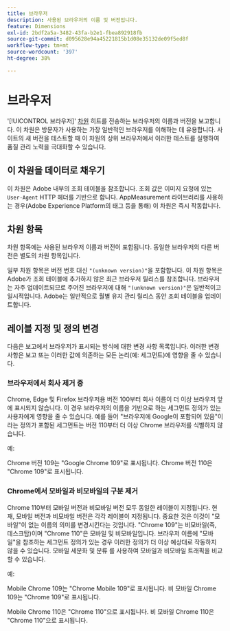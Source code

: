 ```yaml
---
title: 브라우저
description: 사용된 브라우저의 이름 및 버전입니다.
feature: Dimensions
exl-id: 2bdf2a5a-3482-43fa-b2e1-fbea892918fb
source-git-commit: d095628e94a45221815b1d08e35132de09f5ed8f
workflow-type: tm+mt
source-wordcount: '397'
ht-degree: 38%

---
```


# 브라우저

&#39;[!UICONTROL 브라우저]&#39; [차원](overview.md) 히트를 전송하는 브라우저의 이름과 버전을 보고합니다. 이 차원은 방문자가 사용하는 가장 일반적인 브라우저를 이해하는 데 유용합니다. 사이트의 새 버전을 테스트할 때 이 차원의 상위 브라우저에서 이러한 테스트를 실행하여 품질 관리 노력을 극대화할 수 있습니다.

## 이 차원을 데이터로 채우기

이 차원은 Adobe 내부의 조회 테이블을 참조합니다. 조회 값은 이미지 요청에 있는 `User-Agent` HTTP 헤더를 기반으로 합니다. AppMeasurement 라이브러리를 사용하는 경우(Adobe Experience Platform의 태그 등을 통해) 이 차원은 즉시 작동합니다.

## 차원 항목

차원 항목에는 사용된 브라우저 이름과 버전이 포함됩니다. 동일한 브라우저의 다른 버전은 별도의 차원 항목입니다.

일부 차원 항목은 버전 번호 대신 `"(unknown version)"`을 포함합니다. 이 차원 항목은 Adobe가 조회 테이블에 추가하지 않은 최근 브라우저 릴리스를 참조합니다. 브라우저는 자주 업데이트되므로 주어진 브라우저에 대해 `"(unknown version)"`은 일반적이고 일시적입니다. Adobe는 일반적으로 월별 유지 관리 릴리스 동안 조회 테이블을 업데이트합니다.

## 레이블 지정 및 정의 변경

다음은 보고에서 브라우저가 표시되는 방식에 대한 변경 사항 목록입니다. 이러한 변경 사항은 보고 또는 이러한 값에 의존하는 모든 논리(예: 세그먼트)에 영향을 줄 수 있습니다.

### 브라우저에서 회사 제거 중

Chrome, Edge 및 Firefox 브라우저용 버전 100부터 회사 이름이 더 이상 브라우저 앞에 표시되지 않습니다. 이 경우 브라우저의 이름을 기반으로 하는 세그먼트 정의가 있는 사용자에게 영향을 줄 수 있습니다. 예를 들어 &quot;브라우저에 Google이 포함되어 있음&quot;이라는 정의가 포함된 세그먼트는 버전 110부터 더 이상 Chrome 브라우저를 식별하지 않습니다.

예:

Chrome 버전 109는 &quot;Google Chrome 109&quot;로 표시됩니다.
Chrome 버전 110은 &quot;Chrome 109&quot;로 표시됩니다.

### Chrome에서 모바일과 비모바일의 구분 제거

Chrome 110부터 모바일 버전과 비모바일 버전 모두 동일한 레이블이 지정됩니다. 현재, 모바일 버전과 비모바일 버전은 각각 레이블이 지정됩니다. 중요한 것은 이것이 &quot;모바일&quot;이 없는 이름의 의미를 변경시킨다는 것입니다. &quot;Chrome 109&quot;는 비모바일(즉, 데스크탑)이며 &quot;Chrome 110&quot;은 모바일 및 비모바일입니다. 브라우저 이름에 &quot;모바일&quot;을 참조하는 세그먼트 정의가 있는 경우 이러한 정의가 더 이상 예상대로 작동하지 않을 수 있습니다. 모바일 세분화 및 분류 를 사용하여 모바일과 비모바일 트래픽을 비교할 수 있습니다.

예:

Mobile Chrome 109는 &quot;Chrome Mobile 109&quot;로 표시됩니다.
비 모바일 Chrome 109는 &quot;Chrome 109&quot;로 표시됩니다.

Mobile Chrome 110은 &quot;Chrome 110&quot;으로 표시됩니다.
비 모바일 Chrome 110은 &quot;Chrome 110&quot;으로 표시됩니다.
